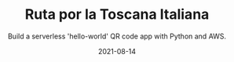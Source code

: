 ---
title:    Ruta por la Toscana Italiana
subtitle: Build a serverless 'hello-world' QR code app with Python and AWS.
resume:   Recorre los encantadores pueblos y ciudades de la Toscana en un viaje lleno de historia, arte y gastronomía. Nuestro plan incluye visitas a Florencia, Siena, San Gimignano, degustaciones de vino y una estancia en una villa rural.
date:     2021-08-14
image:    https://e00-expansion.uecdn.es/assets/multimedia/imagenes/2022/05/09/16521166042679.jpg
---